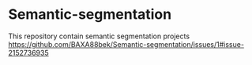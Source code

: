 # Semantic-segmentation
This repository contain semantic segmentation projects 
https://github.com/BAXA88bek/Semantic-segmentation/issues/1#issue-2152736935
